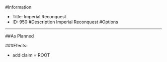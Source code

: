 #Information
 - Title: Imperial Reconquest
 - ID: 950
#Description
Imperial Reconquest
#Options

___
##As Planned

###Efects:<ul><li>add claim = ROOT</li></ul>

